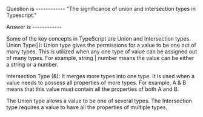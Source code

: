 

Question is ------------
"The significance of union and intersection types in Typescript."


Answer is ------------

Some of the key concepts in TypeScript are Union and Intersection types. Union Type(|): Union type gives the permissions for a value to be one out of many types. This is utilized when any one type of value can be assigned out of many types. For example, string | number means the value can be either a string or a number.

Intersection Type (&): It merges more types into one type. It is used when a value needs to possess all properties of more types. For example, A & B means that this value must contain all the properties of both A and B.

The Union type allows a value to be one of several types. The Intersection type requires a value to have all the properties of multiple types.